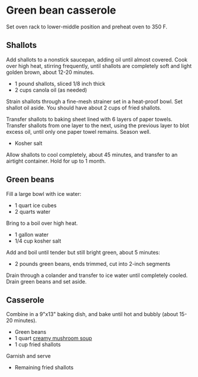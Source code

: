 # Green bean casserole

Set oven rack to lower-middle position and preheat oven to 350 F. 

## Shallots

Add shallots to a nonstick saucepan, adding oil until almost covered. Cook over high heat, stirring frequently, until shallots are completely soft and light golden brown, about 12-20 minutes.

- 1 pound shallots, sliced 1/8 inch thick
- 2 cups canola oil (as needed)

Strain shallots through a fine-mesh strainer set in a heat-proof bowl. Set shallot oil aside. You should have about 2 cups of fried shallots.

Transfer shallots to baking sheet lined with 6 layers of paper towels. Transfer shallots from one layer to the next, using the previous layer to blot excess oil, until only one paper towel remains. Season well.

- Kosher salt

Allow shallots to cool completely, about 45 minutes, and transfer to an airtight container. Hold for up to 1 month.

## Green beans

Fill a large bowl with ice water:

- 1 quart ice cubes
- 2 quarts water

Bring to a boil over high heat.

- 1 gallon water
- 1/4 cup kosher salt

Add and boil until tender but still bright green, about 5 minutes:

- 2 pounds green beans, ends trimmed, cut into 2-inch segments

Drain through a colander and transfer to ice water until completely cooled. Drain green beans and set aside.

## Casserole

Combine in a 9"x13" baking dish, and bake until hot and bubbly (about 15-20 minutes).

- Green beans
- 1 quart [creamy mushroom soup](../soups/creamy-mushroom.md)
- 1 cup fried shallots

Garnish and serve

- Remaining fried shallots
